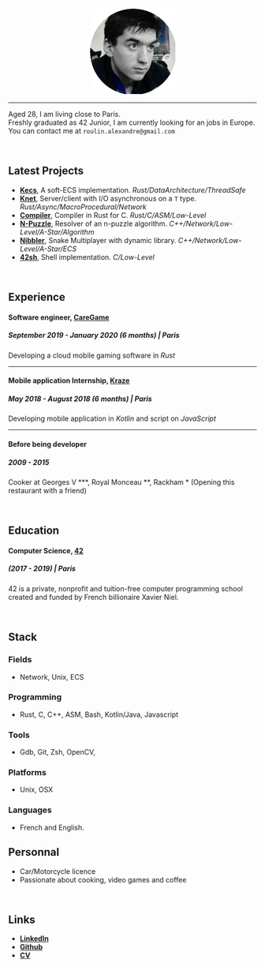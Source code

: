 
<p align="center"><img src="resume_photo.png"></p>

---

Aged 28, I am living close to Paris.<br />
Freshly graduated as 42 Junior, I am currently looking for an jobs in Europe.<br />
You can contact me at  `roulin.alexandre@gmail.com`<br />

<br/>

## Latest Projects 

- [**Kecs**](https://github.com/alexandre-roulin/Kecs/), A soft-ECS  implementation. _Rust/DataArchitecture/ThreadSafe_
- [**Knet**](https://github.com/alexandre-roulin/knet), Server/client with I/O asynchronous on a `T` type. _Rust/Async/MacroProcedural/Network_
- [**Compiler**](https://github.com/Krystalz42/soft-compiler), Compiler in Rust for C. _Rust/C/ASM/Low-Level_
- [**N-Puzzle**](https://github.com/Krystalz42/n-puzzle), Resolver of an n-puzzle algorithm. _C++/Network/Low-Level/A-Star/Algorithm_
- [**Nibbler**](https://github.com/Krystalz42/nibbler), Snake Multiplayer with dynamic library. _C++/Network/Low-Level/A-Star/ECS_
- [**42sh**](https://github.com/Krystalz42/42sh), Shell implementation. _C/Low-Level_


<br/>

## Experience 

#### Software engineer, [CareGame](https://www.caregame.com/)
##### September 2019 - January 2020 (6 months)  | Paris

Developing a cloud mobile gaming software in *Rust*

---

#### Mobile application Internship, [Kraze](https://www.kraze.fr/)
##### May 2018 - August 2018 (6 months)  | Paris

Developing mobile application in *Kotlin* and script on *JavaScript*

---

#### Before being developer
##### 2009 - 2015 

Cooker at Georges V ***, Royal Monceau **, Rackham * (Opening this restaurant with a friend)


<br/>

## Education

#### Computer Science, [42](https://www.42.fr/)
##### (2017 - 2019) | Paris

42 is a private, nonprofit and tuition-free computer programming school created and funded by French billionaire Xavier Niel. 

<br/>

## Stack

### Fields

- Network, Unix, ECS

### Programming

- Rust, C, C++, ASM, Bash, Kotlin/Java, Javascript

###  Tools

- Gdb, Git, Zsh, OpenCV, 

### Platforms

- Unix, OSX


### Languages

- French and English.

## Personnal

- Car/Motorcycle licence
- Passionate about cooking, video games and coffee


<br/>

## Links

- [**LinkedIn**](https://www.linkedin.com/in/alexandre-roulin-5242b0141/)
- [**Github**](https://github.com/alexandre-roulin)
- [**CV**](https://github.com/alexandre-roulin/Alexandre-Roulin-Resume)

